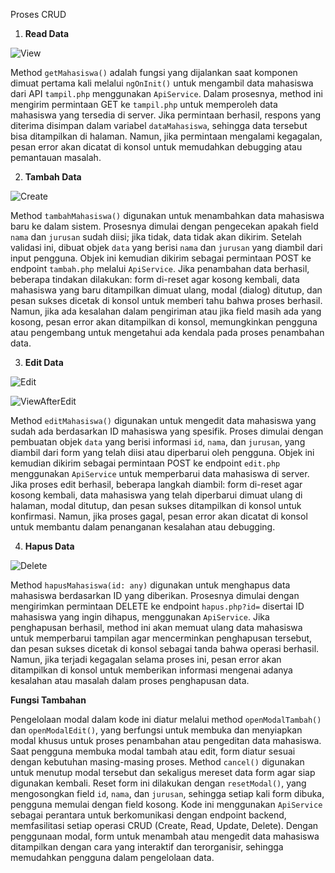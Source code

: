 Proses CRUD

1. **Read Data**

![View](view.png)

Method `getMahasiswa()` adalah fungsi yang dijalankan saat komponen dimuat pertama kali melalui `ngOnInit()` untuk mengambil data mahasiswa dari API `tampil.php` menggunakan `ApiService`. Dalam prosesnya, method ini mengirim permintaan GET ke `tampil.php` untuk memperoleh data mahasiswa yang tersedia di server. Jika permintaan berhasil, respons yang diterima disimpan dalam variabel `dataMahasiswa`, sehingga data tersebut bisa ditampilkan di halaman. Namun, jika permintaan mengalami kegagalan, pesan error akan dicatat di konsol untuk memudahkan debugging atau pemantauan masalah.

2. **Tambah Data**

![Create](tambah.png)

Method `tambahMahasiswa()` digunakan untuk menambahkan data mahasiswa baru ke dalam sistem. Prosesnya dimulai dengan pengecekan apakah field `nama` dan `jurusan` sudah diisi; jika tidak, data tidak akan dikirim. Setelah validasi ini, dibuat objek `data` yang berisi `nama` dan `jurusan` yang diambil dari input pengguna. Objek ini kemudian dikirim sebagai permintaan POST ke endpoint `tambah.php` melalui `ApiService`. Jika penambahan data berhasil, beberapa tindakan dilakukan: form di-reset agar kosong kembali, data mahasiswa yang baru ditampilkan dimuat ulang, modal (dialog) ditutup, dan pesan sukses dicetak di konsol untuk memberi tahu bahwa proses berhasil. Namun, jika ada kesalahan dalam pengiriman atau jika field masih ada yang kosong, pesan error akan ditampilkan di konsol, memungkinkan pengguna atau pengembang untuk mengetahui ada kendala pada proses penambahan data.

3. **Edit Data**

![Edit](Edit.png)

![ViewAfterEdit](viewafteredit.png)

Method `editMahasiswa()` digunakan untuk mengedit data mahasiswa yang sudah ada berdasarkan ID mahasiswa yang spesifik. Proses dimulai dengan pembuatan objek `data` yang berisi informasi `id`, `nama`, dan `jurusan`, yang diambil dari form yang telah diisi atau diperbarui oleh pengguna. Objek ini kemudian dikirim sebagai permintaan POST ke endpoint `edit.php` menggunakan `ApiService` untuk memperbarui data mahasiswa di server. Jika proses edit berhasil, beberapa langkah diambil: form di-reset agar kosong kembali, data mahasiswa yang telah diperbarui dimuat ulang di halaman, modal ditutup, dan pesan sukses ditampilkan di konsol untuk konfirmasi. Namun, jika proses gagal, pesan error akan dicatat di konsol untuk membantu dalam penanganan kesalahan atau debugging.

4. **Hapus Data**

![Delete](hapus.png)

Method `hapusMahasiswa(id: any)` digunakan untuk menghapus data mahasiswa berdasarkan ID yang diberikan. Prosesnya dimulai dengan mengirimkan permintaan DELETE ke endpoint `hapus.php?id=` disertai ID mahasiswa yang ingin dihapus, menggunakan `ApiService`. Jika penghapusan berhasil, method ini akan memuat ulang data mahasiswa untuk memperbarui tampilan agar mencerminkan penghapusan tersebut, dan pesan sukses dicetak di konsol sebagai tanda bahwa operasi berhasil. Namun, jika terjadi kegagalan selama proses ini, pesan error akan ditampilkan di konsol untuk memberikan informasi mengenai adanya kesalahan atau masalah dalam proses penghapusan data.

**Fungsi Tambahan**

Pengelolaan modal dalam kode ini diatur melalui method `openModalTambah()` dan `openModalEdit()`, yang berfungsi untuk membuka dan menyiapkan modal khusus untuk proses penambahan atau pengeditan data mahasiswa. Saat pengguna membuka modal tambah atau edit, form diatur sesuai dengan kebutuhan masing-masing proses. Method `cancel()` digunakan untuk menutup modal tersebut dan sekaligus mereset data form agar siap digunakan kembali. Reset form ini dilakukan dengan `resetModal()`, yang mengosongkan field `id`, `nama`, dan `jurusan`, sehingga setiap kali form dibuka, pengguna memulai dengan field kosong. Kode ini menggunakan `ApiService` sebagai perantara untuk berkomunikasi dengan endpoint backend, memfasilitasi setiap operasi CRUD (Create, Read, Update, Delete). Dengan penggunaan modal, form untuk menambah atau mengedit data mahasiswa ditampilkan dengan cara yang interaktif dan terorganisir, sehingga memudahkan pengguna dalam pengelolaan data.